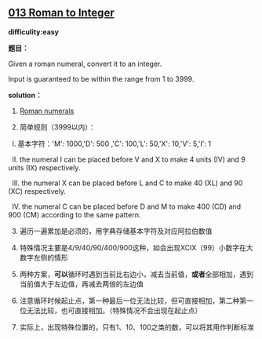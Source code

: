 ## [013 Roman to Integer](https://leetcode.com/problems/roman-to-integer/description/)

**difficulity:easy**

**题目：**

Given a roman numeral, convert it to an integer.

Input is guaranteed to be within the range from 1 to 3999.


**solution：**
1. [Roman numerals](http://en.wikipedia.org/wiki/Roman_numerals)

2. 简单规则（3999以内）：

   I. 基本字符：'M': 1000,'D': 500 ,'C': 100,'L': 50,'X': 10,'V': 5,'I': 1
   
   II. the numeral I can be placed before V and X to make 4 units (IV) and 9 units (IX) respectively.
   
   III. the numeral X can be placed before L and C to make 40 (XL) and 90 (XC) respectively.
   
   IV. the numeral C can be placed before D and M to make 400 (CD) and 900 (CM) according to the same pattern.
   
3. 遍历一遍累加是必须的，用字典存储基本字符及对应阿拉伯数值

4. 特殊情况主要是4/9/40/90/400/900这种，如会出现XCIX（99）小数字在大数字左侧的情形

5. 两种方案，**可以**循环时遇到当前比右边小，减去当前值，**或者**全部相加，遇到当前值大于左边值，再减去两倍的左边值

6. 注意循环时候起止点，第一种最后一位无法比较，但可直接相加，第二种第一位无法比较，也可直接相加。（特殊情况不会出现在起止点）

7. 实际上，出现特殊位置的，只有1、10、100之类的数，可以将其用作判断标准

